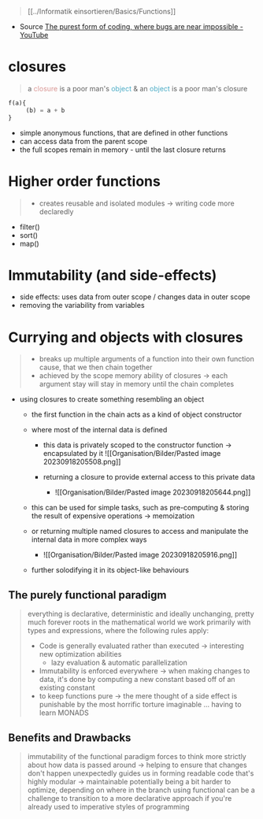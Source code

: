 > [[../Informatik einsortieren/Basics/Functions]] 


- Source
	[The purest form of coding, where bugs are near impossible - YouTube](https://www.youtube.com/watch?v=HlgG395PQWw&list=WL&index=8)
# closures
> a <font color="#d99694">closure</font> is a poor man's <font color="#4bacc6">object</font> 
> 	& an <font color="#4bacc6">object</font> is a poor man's closure
```python
f(a){
	 (b) = a + b
}
```
- simple anonymous functions, that are defined in other functions
- can access data from the parent scope
- the full scopes remain in memory - until the last closure returns

# Higher order functions
> - creates reusable and isolated modules
> -> writing code more declaredly
- filter()
- sort()
- map()


# Immutability (and side-effects)
- side effects: uses data from outer scope / changes data in outer scope
- removing the variability from variables


# Currying and objects with closures
> - breaks up multiple arguments of a function into their own function cause, that we then chain together
> - achieved by the scope memory ability of closures -> each argument stay will stay in memory until the chain completes

- using closures to create something resembling an object
	- the first function in the chain acts as a kind of object constructor
	- where most of the internal data is defined
		- this data is privately scoped to the constructor function -> encapsulated by it
			![[Organisation/Bilder/Pasted image 20230918205508.png]]

		- returning a closure to provide external access to this private data
			- ![[Organisation/Bilder/Pasted image 20230918205644.png]]

	- this can be used for simple tasks, such as pre-computing & storing the result of expensive operations -> memoization
	- or returning multiple named closures to access and manipulate the internal data in more complex ways
		- ![[Organisation/Bilder/Pasted image 20230918205916.png]]
	- further solodifying it in its object-like behaviours

## The purely functional paradigm
> everything is declarative, deterministic and ideally unchanging, pretty much forever
> roots in the mathematical world
> we work primarily with types and expressions, where the following rules apply:
> 	- Code is generally evaluated rather than executed -> interesting new optimization abilities
> 		- lazy evaluation & automatic parallelization
> 	- Immutability is enforced everywhere -> when making changes to data, it's done by computing a new constant based off of an existing constant
> 	- to keep functions pure -> the mere thought of a side effect is punishable by the most horrific torture imaginable ...  having to learn MONADS


## Benefits and Drawbacks
> immutability of the functional paradigm forces to think more strictly about how data is passed around
> -> helping to ensure that changes don't happen unexpectedly
> guides us in forming readable code that's highly modular -> maintainable
> potentially being a bit harder to optimize, depending on where in the branch using functional
> can be a challenge to transition to a more declarative approach if you're already used to imperative styles of programming